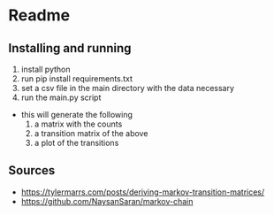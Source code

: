 # Readme

## Installing and running
1. install python 
2. run pip install requirements.txt
3. set a csv file in the main directory with the data necessary 
4. run the main.py script 
  - this will generate the following 
    1. a matrix with the counts
    2. a transition matrix of the above
    3. a plot of the transitions



## Sources
- https://tylermarrs.com/posts/deriving-markov-transition-matrices/
- https://github.com/NaysanSaran/markov-chain 
